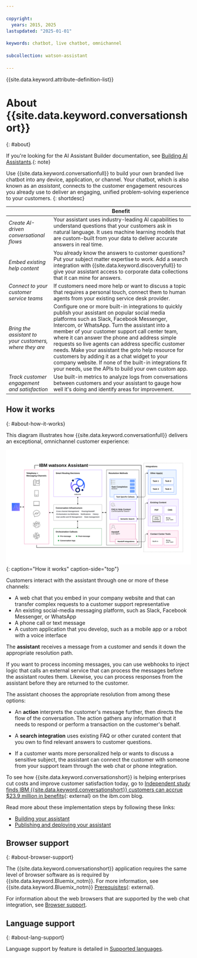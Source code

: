 ```yaml
---

copyright:
  years: 2015, 2025
lastupdated: "2025-01-01"

keywords: chatbot, live chatbot, omnichannel

subcollection: watson-assistant

---
```


{{site.data.keyword.attribute-definition-list}}

# About {{site.data.keyword.conversationshort}}
{: #about}

If you're looking for the AI Assistant Builder documentation, see [Building AI Assistants](https://www.ibm.com/docs/watsonx/watson-orchestrate/current?topic=building-ai-assistants-ai-assistant-builder).{: note}

Use {{site.data.keyword.conversationfull}} to build your own branded live chatbot into any device, application, or channel. Your chatbot, which is also known as an *assistant*, connects to the customer engagement resources you already use to deliver an engaging, unified problem-solving experience to your customers.
{: shortdesc}

|  | Benefit |
|------------|-------------|
| *Create AI-driven conversational flows* | Your assistant uses industry-leading AI capabilities to understand questions that your customers ask in natural language. It uses machine learning models that are custom-built from your data to deliver accurate answers in real time. |
| *Embed existing help content* | You already know the answers to customer questions? Put your subject matter expertise to work. Add a search integration with {{site.data.keyword.discoveryfull}} to give your assistant access to corporate data collections that it can mine for answers. |
| *Connect to your customer service teams* | If customers need more help or want to discuss a topic that requires a personal touch, connect them to human agents from your existing service desk provider. |
| *Bring the assistant to your customers, where they are* | Configure one or more built-in integrations to quickly publish your assistant on popular social media platforms such as Slack, Facebook Messenger, Intercom, or WhatsApp. Turn the assistant into a member of your customer support call center team, where it can answer the phone and address simple requests so live agents can address specific customer needs. Make your assistant the goto help resource for customers by adding it as a chat widget to your company website. If none of the built-in integrations fit your needs, use the APIs to build your own custom app. |
| *Track customer engagement and satisfaction* | Use built-in metrics to analyze logs from conversations between customers and your assistant to gauge how well it's doing and identify areas for improvement. |

## How it works
{: #about-how-it-works}

This diagram illustrates how {{site.data.keyword.conversationfull}} delivers an exceptional, omnichannel customer experience:

![Flow diagram of the service](images/arch-detail.svg){: caption="How it works" caption-side="top"}

Customers interact with the assistant through one or more of these channels:

- A web chat that you embed in your company website and that can transfer complex requests to a customer support representative
- An existing social-media messaging platform, such as Slack, Facebook Messenger, or WhatsApp
- A phone call or text message
- A custom application that you develop, such as a mobile app or a robot with a voice interface

The **assistant** receives a message from a customer and sends it down the appropriate resolution path. 

If you want to process incoming messages, you can use webhooks to inject logic that calls an external service that can process the messages before the assistant routes them. Likewise, you can process responses from the assistant before they are returned to the customer.

The assistant chooses the appropriate resolution from among these options:

- An **action** interprets the customer's message further, then directs the flow of the conversation. The action gathers any information that it needs to respond or perform a transaction on the customer's behalf.

- A **search integration** uses existing FAQ or other curated content that you own to find relevant answers to customer questions.

- If a customer wants more personalized help or wants to discuss a sensitive subject, the assistant can connect the customer with someone from your support team through the web chat or phone integration.

To see how {{site.data.keyword.conversationshort}} is helping enterprises cut costs and improve customer satisfaction today, go to [Independent study finds IBM {{site.data.keyword.conversationshort}} customers can accrue $23.9 million in benefits](https://www.ibm.com/blog/independent-study-finds-ibm-watson-assistant-customers-accrued-23-9-million-in-benefits/){: external} on the ibm.com blog.

Read more about these implementation steps by following these links:

- [Building your assistant](/docs/watson-assistant?topic=watson-assistant-build-actions-overview)
- [Publishing and deploying your assistant](/docs/watson-assistant?topic=watson-assistant-publish-overview)

## Browser support
{: #about-browser-support}

The {{site.data.keyword.conversationshort}} application requires the same level of browser software as is required by {{site.data.keyword.Bluemix_notm}}. For more information, see {{site.data.keyword.Bluemix_notm}} [Prerequisites](/docs/overview?topic=overview-prereqs-platform#browsers-platform){: external}. 

For information about the web browsers that are supported by the web chat integration, see [Browser support](/docs/watson-assistant?topic=watson-assistant-web-chat-architecture#web-chat-architecture-browsers).

## Language support
{: #about-lang-support}

Language support by feature is detailed in [Supported languages](/docs/watson-assistant?topic=watson-assistant-admin-language-support#admin-language-support-codes).
